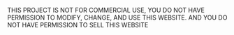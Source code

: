 THIS PROJECT IS NOT FOR COMMERCIAL USE, YOU DO NOT HAVE PERMISSION TO MODIFY, CHANGE, AND USE THIS WEBSITE. AND YOU DO NOT HAVE PERMISSION TO SELL THIS WEBSITE
